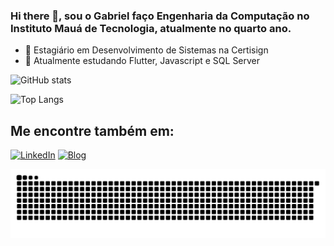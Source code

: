 ### Hi there 👋, sou o Gabriel faço Engenharia da Computação no Instituto Mauá de Tecnologia, atualmente no quarto ano.

- 🔭 Estagiário em Desenvolvimento de Sistemas na Certisign
- 🌱 Atualmente estudando Flutter, Javascript e SQL Server

![GitHub stats](https://github-readme-stats.vercel.app/api?username=GabrielGodoy01&show_icons=true&theme=dracula)

![Top Langs](https://github-readme-stats.vercel.app/api/top-langs/?username=GabrielGodoy01&layout=compact&theme=dracula)

## Me encontre também em:
[![LinkedIn](https://img.shields.io/badge/linkedin-%230077B5.svg?style=for-the-badge&logo=linkedin&logoColor=white)](https://www.https://www.linkedin.com/in/gabrielgbraz/)
[![Blog](https://img.shields.io/badge/Blogger-FF5722?style=for-the-badge&logo=blogger&logoColor=white)](https://gabrielgodoy01.github.io/)

![Snake animation](https://github.com/GabrielGodoy01/GabrielGodoy01/blob/output/github-contribution-grid-snake.svg)

<!--
**GabrielGodoy01/GabrielGodoy01** is a ✨ _special_ ✨ repository because its `README.md` (this file) appears on your GitHub profile.

Here are some ideas to get you started:

- 🔭 I’m currently working on ...
- 🌱 I’m currently learning ...
- 👯 I’m looking to collaborate on ...
- 🤔 I’m looking for help with ...
- 💬 Ask me about ...
- 📫 How to reach me: ...
- 😄 Pronouns: ...
- ⚡ Fun fact: ...
-->
